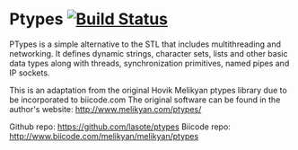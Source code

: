Ptypes [![Build Status](https://travis-ci.org/lasote/ptypes.svg?branch=master)](https://travis-ci.org/lasote/ptypes)
======

PTypes is a simple alternative to the STL that includes multithreading and networking. It defines dynamic strings, character sets, lists and other basic data types along with threads, synchronization primitives, named pipes and IP sockets.

This is an adaptation from the original Hovik Melikyan ptypes library due to be incorporated to biicode.com
The original software can be found in the author's website: http://www.melikyan.com/ptypes/

Github repo: https://github.com/lasote/ptypes
Biicode repo: http://www.biicode.com/melikyan/melikyan/ptypes
